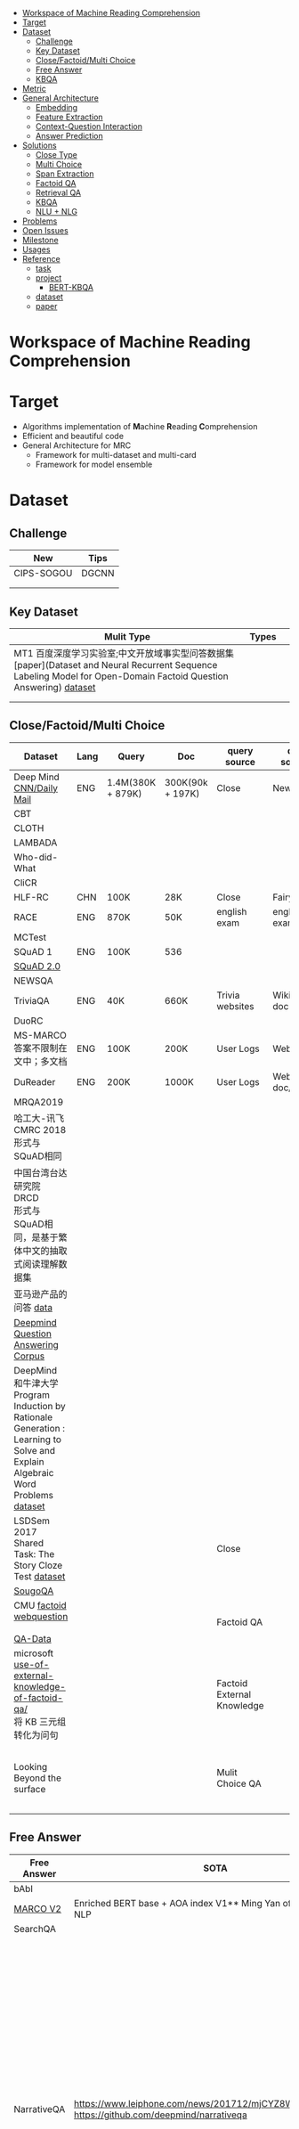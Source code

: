 <!-- TOC -->

- [Workspace of Machine Reading Comprehension](#workspace-of-machine-reading-comprehension)
- [Target](#target)
- [Dataset](#dataset)
  - [Challenge](#challenge)
  - [Key Dataset](#key-dataset)
  - [Close/Factoid/Multi Choice](#closefactoidmulti-choice)
  - [Free Answer](#free-answer)
  - [KBQA](#kbqa)
- [Metric](#metric)
- [General Architecture](#general-architecture)
  - [Embedding](#embedding)
  - [Feature Extraction](#feature-extraction)
  - [Context-Question Interaction](#context-question-interaction)
  - [Answer Prediction](#answer-prediction)
- [Solutions](#solutions)
  - [Close Type](#close-type)
  - [Multi Choice](#multi-choice)
  - [Span Extraction](#span-extraction)
  - [Factoid QA](#factoid-qa)
  - [Retrieval QA](#retrieval-qa)
  - [KBQA](#kbqa-1)
  - [NLU + NLG](#nlu--nlg)
- [Problems](#problems)
- [Open Issues](#open-issues)
- [Milestone](#milestone)
- [Usages](#usages)
- [Reference](#reference)
  - [task](#task)
  - [project](#project)
    - [BERT-KBQA](#bert-kbqa)
  - [dataset](#dataset)
  - [paper](#paper)

<!-- /TOC -->

# Workspace of Machine Reading Comprehension

# Target

+ Algorithms implementation of **M**achine **R**eading **C**omprehension 
+ Efficient and beautiful code
+ General Architecture for MRC
    + Framework for multi-dataset and multi-card
    + Framework for model ensemble

# Dataset

## Challenge

| New        | Tips  |
| ---------- | ----- |
| CIPS-SOGOU | DGCNN |
|            |       |
|            |       |



## Key Dataset

| Mulit Type                                                   | Types |      |
| ------------------------------------------------------------ | ----- | ---- |
| MT1 百度深度学习实验室;中文开放域事实型问答数据集 [paper](Dataset and Neural Recurrent Sequence Labeling Model for Open-Domain Factoid Question Answering) [dataset]() |       |      |
|                                                              |       |      |
|                                                              |       |      |



## Close/Factoid/Multi Choice

| Dataset                                                      | Lang | Query             | Doc              | query source                    | doc source   | Type                                                         |
| ------------------------------------------------------------ | ---- | ----------------- | ---------------- | ------------------------------- | ------------ | ------------------------------------------------------------ |
| Deep Mind [CNN/Daily Mail](http://cs.nyu.edu/~kcho/DMQA/)    | ENG  | 1.4M(380K + 879K) | 300K(90k + 197K) | Close                           | News         | Fill in entity                                               |
| CBT                                                          |      |                   |                  |                                 |              |                                                              |
| CLOTH                                                        |      |                   |                  |                                 |              |                                                              |
| LAMBADA                                                      |      |                   |                  |                                 |              |                                                              |
| Who-did-What                                                 |      |                   |                  |                                 |              |                                                              |
| CliCR                                                        |      |                   |                  |                                 |              |                                                              |
| HLF-RC                                                       | CHN  | 100K              | 28K              | Close                           | Fairy/news   | Fill in word                                                 |
| RACE                                                         | ENG  | 870K              | 50K              | english exam                    | english exam | Multi choice                                                 |
| MCTest                                                       |      |                   |                  |                                 |              | Multi choice                                                 |
| SQuAD 1                                                      | ENG  | 100K              | 536              |                                 |              | Span                                                         |
| [SQuAD 2.0](https://rajpurkar.github.io/SQuAD-explorer/)     |      |                   |                  |                                 |              | Span                                                         |
| NEWSQA                                                       |      |                   |                  |                                 |              | span                                                         |
| TriviaQA                                                     | ENG  | 40K               | 660K             | Trivia websites                 | Wiki/Web doc | Span/substring of word                                       |
| DuoRC                                                        |      |                   |                  |                                 |              | Span                                                         |
| MS-MARCO<br />答案不限制在文中；多文档                       | ENG  | 100K              | 200K             | User Logs                       | Web doc      | Summary by human                                             |
| DuReader                                                     | ENG  | 200K              | 1000K            | User Logs                       | Web doc/CQA  | Summary  by human                                            |
| MRQA2019                                                     |      |                   |                  |                                 |              |                                                              |
| 哈工大-讯飞<br />CMRC 2018<br />形式与SQuAD相同              |      |                   |                  |                                 |              |                                                              |
| 中国台湾台达研究院<br />DRCD<br />形式与SQuAD相同，是基于繁体中文的抽取式阅读理解数据集 |      |                   |                  |                                 |              |                                                              |
| 亚马逊产品的问答 [data](http://jmcauley.ucsd.edu/data/amazon/qa/) |      |                   |                  |                                 |              |                                                              |
| [Deepmind Question Answering Corpus](https://github.com/deepmind/rc-data) |      |                   |                  |                                 |              |                                                              |
| DeepMind 和牛津大学<br />Program Induction by Rationale Generation : Learning to Solve and Explain Algebraic Word Problems [dataset](https://github.com/deepmind/AQuA) |      |                   |                  |                                 |              |                                                              |
| LSDSem 2017 Shared Task: The Story Cloze Test [dataset](http://cs.rochester.edu/nlp/rocstories/) |      |                   |                  | Close                           |              |                                                              |
| [SougoQA](http://task.www.sogou.com/cips-sogou_qa/)          |      |                   |                  |                                 |              |                                                              |
| CMU [factoid webquestion](https://github.com/brmson/dataset-factoid-webquestions)<br/><br/>[QA-Data](http://www.cs.cmu.edu/~ark/QA-data) |      |                   |                  | Factoid QA                      |              |                                                              |
| microsoft<br />[use-of-external-knowledge-of-factoid-qa/](https://www.microsoft.com/en-us/research/publication/the-use-of-external-knowledge-of-factoid-qa/)<br />将 KB 三元组转化为问句 |      |                   |                  | Factoid<br />External Knowledge |              |                                                              |
| Looking Beyond the surface                                   |      |                   |                  | Mulit Choice QA                 |              | 多选题 问题的答案来自篇章中的多条语句 数据集来自7个不同的领域 |

## Free Answer

| Free Answer                                     | SOTA                                                         | Tips                                                         |
| ----------------------------------------------- | ------------------------------------------------------------ | ------------------------------------------------------------ |
| bAbI                                            |                                                              |                                                              |
| [MARCO V2](http://www.msmarco.org/leaders.aspx) | Enriched BERT base + AOA index V1** Ming Yan of Alibaba Damo NLP |                                                              |
| SearchQA                                        |                                                              |                                                              |
| NarrativeQA                                     | https://www.leiphone.com/news/201712/mjCYZ8WTiREqja6L.html https://github.com/deepmind/narrativeqa | DeepMind认为目前的阅读理解数据集均存在着一定的局限性，包括：数据集小、不自然、只需要一句话定位回答的必须信息，等等。因而 Deepmind 认为，在这些数据集上的测试可能都是一个不能真实反映机器阅读理解能力的伪命题。 |
| DuReader                                        |                                                              |                                                              |
|                                                 |                                                              |                                                              |

## KBQA

| KBQA                                                         | Tips                                                         |
| ------------------------------------------------------------ | ------------------------------------------------------------ |
| 知识库 :　Freebase, DBpedia, Wikipedia, yago, satori         |                                                              |
| ATIS                                                         |                                                              |
| GeoQuery                                                     |                                                              |
| QALD Series                                                  |                                                              |
| Free 917                                                     |                                                              |
| Web Questions                                                |                                                              |
| Web QuestionsSP                                              |                                                              |
| SimpleQuestions                                              |                                                              |
| WikiMovies                                                   |                                                              |
| TriviaQA                                                     |                                                              |
| [Web Question]()Semantic Parsing on Freebase from Question-Answer Pairs<br />[dataset](http://t.cn/RWPdQQO) | Standford;EMNLP-13 他们在这篇文章中引入了 WebQuestions 这个著名的问答数据集，WebQuestion 主要是借助 Google Suggestion 构造的 依靠 Freebase（一个大型知识图谱）中的实体来回答，属于事实型问答数据集（比起自然语言，容易评价结果优劣） 有 6642 个问答对 最初，他们构造这个数据集是为了做 Semantic Parsing，以及发布自己的系统 SEMPRE system |
| Graph Questions <br />[paper](On Generating Characteristic-rich Question Sets for QA Evaluation) [dataset](https://github.com/ysu1989/GraphQuestions) | 文章发表在 EMNLP 2016，本文详细阐述了 GraphQuestions 这个数据集的构造方法，强调这个数据集是富含特性的（Characteristic-rich）。  数据集特点：  基于 Freebase，有 5166 个问题，涉及 148 个不同领域； 从知识图谱中产生 Minimal Graph Queries，再将 Query 自动转换成规范化的问题； 由于 2，Logical Form 不需要人工标注，也不存在无法用 Logical Form 表示的问题； 使用人工标注的办法对问题进行 paraphrasing，使得每个问题有多种表述方式（答案不变），主要是 Entity-level Paraphrasing，也有 sentence-level； Characteristic-rich 指数据集提供了问题在下列维度的信息，使得研究者可以对问答系统进行细粒度的分析, 找到研究工作的前进方向：关系复杂度（Structure Complexity），普遍程度（Commonness），函数（Function），多重释义（Paraphrasing），答案候选数（Answer Cardinality） |
| NLPCC-DBQA                                                   | NLPCC 2016 的评测任务;                                       |

| RRC                                  | SOTA | Tips                                                         |
| ------------------------------------ | ---- | ------------------------------------------------------------ |
| https://arxiv.org/pdf/1904.02232.pdf |      | this paper explores the potential of turning customer reviews into a large source of knowledge that can be exploited to answer user questions |
|                                      |      |                                                              |
|                                      |      |                                                              |



# Metric

- MAP
- MRR
- NDCG
- EM
- F1
- ROUGE-L
- BLEU

# General Architecture

## Embedding

+ One-hot
+ Static Embedding
    + Word2Vec
    + Glove
+ Dynamic Embedding(Contextualized based)
    + Cove
    + ELMo
    + GPT
    + BERT
    + MASS
    + UniLM
    + XLNET
+ Multiple Granularity
    + Character Embedding
    + POS
    + NER
    + Binary Feature of Exact Match (EM)
    + Query-Category    

## Feature Extraction

+ CNN
+ RNN
+ Transformer

## Context-Question Interaction

+ Un Attn
+ Bi Attn
+ One-hop Interaction
+ Multi-hop Interaction

## Answer Prediction

+ Word Predictor
+ Opinion Selector
+ Span Extractor
+ Answer Generator
+ **Ranker**

# Solutions

## Close Type

| Close Type                                                   | Tips                                                         |
| ------------------------------------------------------------ | ------------------------------------------------------------ |
| A Corpus and Evaluation Framework for Deeper Understanding of Commonsense Stories | ROCStories dataset for story cloze test. 论文链接：http://www.paperweekly.site/papers/918 数据集链接：http://cs.rochester.edu/nlp/rocstories/ |
|                                                              |                                                              |

## Multi Choice

| Multi Choice                                                 | Tips                                                         |
| ------------------------------------------------------------ | ------------------------------------------------------------ |
| Looking Beyond the surface: A Chanllenge Set for Reading Comprehension over Multiple Sentences | 特点:  多选题 问题的答案来自篇章中的多条语句 数据集来自7个不同的领域 基准算法:  Random IR SurfaceIR SemanticLP BiDAF SOTA  SurfaceIR 结构的F1 值 相较人类结果 差 20个百分点 |
|                                                              |                                                              |

## Span Extraction

| Span Extraction                        | Tips |
| -------------------------------------- | ---- |
| BIDAF                                  |      |
| Matching-LSTM                          |      |
| Hybird Attention-over-Attention Reader |      |
| DrQA                                   |      |
| QANet                                  |      |

| Free Answer                                       | Tips                                                         |
| ------------------------------------------------- | ------------------------------------------------------------ |
| Reading Wikipedia to Answer Open Domain Questions | http://www.zhuanzhi.ai/document/d6a0038bb0143a6805370adb58bf68be |
|                                                   |                                                              |
|                                                   |                                                              |

## Factoid QA

| Factoid QA | Tips |
| ---------- | ---- |
|            |      |
|            |      |
|            |      |

## Retrieval QA

| Retrieval QA | Tips |
| ------------ | ---- |
|              |      |
|              |      |
|              |      |

## KBQA

| KBQA | Tips |
| ---- | ---- |
|      |      |
|      |      |
|      |      |

## NLU + NLG

|      |      |      |
| ---- | ---- | ---- |
|      |      |      |
|      |      |      |
|      |      |      |



# Problems

# Open Issues

- Pretrain Embedding and Fine tuning
- Information Retrieval
  - For Open domain
    - web crawler 
    - wikipedia
    - konwledge base
    - SQL(NL2SQL)
  - For Task Specific
    - special dataset or corpus
- NLU
  - Emotion : Sentiment Analysis
  - Classification : Multi Category and Hierachical Level Category
  - Semantic Parsing
    - POS/TAG/NER/
  - Syntax Analysis
  - Chapter Analysis
  - Information Extraction
    - summarization 
- Global Logic(Language Modeling or Information Modeling)
  - Dynamic Embedding
  - Entity Relation
  - Knowledge Base
  - structure
    - graph 
    - matirx
- NLG
  - span
  - pointer
  - generation
    - reinforce learning for answer regeneration
    - answer generation : NLG
      - GAN
      - VAE 
- Multi-Task/Joint/Transfor Learning
  - optimizer
  - loss function
  - ranking
- Unsupervised MRC 

- Reinforce Learning

- Answer Ranker

- Sentence Select

- KBMRC

# Milestone
+ pass

# Usages

+ Will be used in “Workspace of Conversation-AI

# Reference

- Neural Machine Reading Comprehension: Methods and Trends 
- 2017年　以前的论文和数据集整理](https://www.zybuluo.com/ShawnNg/note/622592)
- [2018年　清华77篇机器阅读理解论文](http://www.zhuanzhi.ai/document/87418ceee95a21622d1d7a21f71a894a)
- 2019 年　有待整理
- DuReader ：https://zhuanlan.zhihu.com/p/36415104

## task

- NLPCC2017的**Task5：Open Domain Question Answering**
  - 基于该数据集实现的论文  http://www.doc88.com/p-9095635489643.html
  - NLPCC比赛数据集下载页面
    - http://tcci.ccf.org.cn/conference/2017/taskdata.php 
    - http://tcci.ccf.org.cn/conference/2016/pages/page05_evadata.html 

## project

### BERT-KBQA

- https://github.com/jkszw2014/bert-kbqa-NLPCC2017
- https://github.com/jkszw2014/bert-kbqa-NLPCC2017/tree/master/NER_BERT-BiLSTM-CRF

## dataset

- 阅读理解与问答数据集 https://zhuanlan.zhihu.com/p/30308726
- Datasets: How can I get corpus of a question-answering website like Quora or Yahoo Answers or Stack Overflow for analyzing answer quality?
  https://www.quora.com/Datasets-How-can-I-get-corpus-of-a-question-answering-website-like-Quora-or-Yahoo-Answers-or-Stack-Overflow-for-analyzing-answer-quality

## paper

+ Adversarial Domain Adaptation for Machine Reading Comprehension
  + 对抗领域自适应阅读理解
  + EMNLP 2019
+ Discourse-Aware Semantic Self-Attention for Narritive Reading Comprehension
  + EMNLP-IJCNLP 2019
  + 语义自注意叙事阅读理解
+ Incorporating Relation Knowledge into Commonsense Reading Comprehension with Multi-task Learning
  + CIKM 2019 阿里
  + 嵌入关系知识到常规知识图谱
+ **Machine Reading Comprehension: a Literature Review**
  + MRC 综述
  + https://arxiv.org/abs/1907.01686v1
+ Natural Reading Comprehension: Methods and Trends
  + https://arxiv.org/abs/1907.01118
+ **(NLVR)** A Corpus of Natural Language for Visual Reasoning, 2017 [[paper\]](http://yoavartzi.com/pub/slya-acl.2017.pdf) [[data\]](http://lic.nlp.cornell.edu/nlvr)
+ **(MS MARCO)** MS MARCO: A Human Generated MAchine Reading COmprehension Dataset, 2016 [[paper\]](https://arxiv.org/abs/1611.09268) [[data\]](http://www.msmarco.org/)
+ **(NewsQA)** NewsQA: A Machine Comprehension Dataset, 2016 [[paper\]](https://arxiv.org/abs/1611.09830) [[data\]](https://github.com/Maluuba/newsqa)
+ **(SQuAD)** SQuAD: 100,000+ Questions for Machine Comprehension of Text, 2016 [[paper\]](http://arxiv.org/abs/1606.05250) [[data\]](http://stanford-qa.com/)
+ **(GraphQuestions)** On Generating Characteristic-rich Question Sets for QA Evaluation, 2016 [[paper\]](http://cs.ucsb.edu/~ysu/papers/emnlp16_graphquestions.pdf) [[data\]](https://github.com/ysu1989/GraphQuestions)
+ **(Story Cloze)** A Corpus and Cloze Evaluation for Deeper Understanding of Commonsense Stories, 2016 [[paper\]](http://arxiv.org/abs/1604.01696) [[data\]](http://cs.rochester.edu/nlp/rocstories)
+ **(Children's Book Test)** The Goldilocks Principle: Reading Children's Books with Explicit Memory Representations, 2015 [[paper\]](http://arxiv.org/abs/1511.02301) [[data\]](http://www.thespermwhale.com/jaseweston/babi/CBTest.tgz)
+ **(SimpleQuestions)** Large-scale Simple Question Answering with Memory Networks, 2015 [[paper\]](http://arxiv.org/pdf/1506.02075v1.pdf) [[data\]](https://www.dropbox.com/s/tohrsllcfy7rch4/SimpleQuestions_v2.tgz)
+ **(WikiQA)** WikiQA: A Challenge Dataset for Open-Domain Question Answering, 2015 [[paper\]](http://research.microsoft.com/pubs/252176/YangYihMeek_EMNLP-15_WikiQA.pdf) [[data\]](http://research.microsoft.com/en-US/downloads/4495da01-db8c-4041-a7f6-7984a4f6a905/default.aspx)
+ **(CNN-DailyMail)** Teaching Machines to Read and Comprehend, 2015 [[paper\]](http://arxiv.org/abs/1506.03340) [[code to generate\]](https://github.com/deepmind/rc-data) [[data\]](http://cs.nyu.edu/~kcho/DMQA/)
+ **(QuizBowl)** A Neural Network for Factoid Question Answering over Paragraphs, 2014 [[paper\]](https://www.cs.umd.edu/~miyyer/pubs/2014_qb_rnn.pdf) [[data\]](https://www.cs.umd.edu/~miyyer/qblearn/index.html)
+ **(MCTest)** MCTest: A Challenge Dataset for the Open-Domain Machine Comprehension of Text, 2013 [[paper\]](http://research.microsoft.com/en-us/um/redmond/projects/mctest/MCTest_EMNLP2013.pdf) [[data\]](http://research.microsoft.com/en-us/um/redmond/projects/mctest/data.html)[[alternate data link\]](https://github.com/mcobzarenco/mctest/tree/master/data/MCTest)
+ **(QASent)** What is the Jeopardy model? A quasisynchronous grammar for QA, 2007 [[paper\]]



